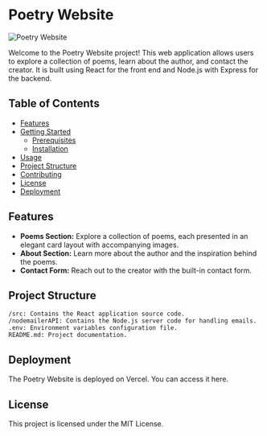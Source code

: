 # Poetry Website

![Poetry Website](path/to/your/image.png)

Welcome to the Poetry Website project! This web application allows users to explore a collection of poems, learn about the author, and contact the creator. It is built using React for the front end and Node.js with Express for the backend.

## Table of Contents

- [Features](#features)
- [Getting Started](#getting-started)
  - [Prerequisites](#prerequisites)
  - [Installation](#installation)
- [Usage](#usage)
- [Project Structure](#project-structure)
- [Contributing](#contributing)
- [License](#license)
- [Deployment](#deployment)

## Features

- **Poems Section:** Explore a collection of poems, each presented in an elegant card layout with accompanying images.
- **About Section:** Learn more about the author and the inspiration behind the poems.
- **Contact Form:** Reach out to the creator with the built-in contact form.




## Project Structure

    /src: Contains the React application source code.
    /nodemailerAPI: Contains the Node.js server code for handling emails.
    .env: Environment variables configuration file.
    README.md: Project documentation.

## Deployment

The Poetry Website is deployed on Vercel. You can access it here.

## License

This project is licensed under the MIT License.


